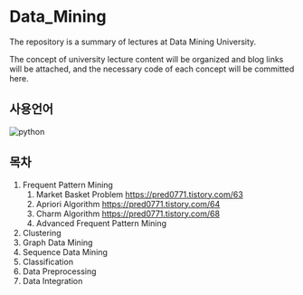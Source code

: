 # Data_Mining

The repository is a summary of lectures at Data Mining University. 

The concept of university lecture content will be organized and blog links will be attached, and the necessary code of each concept will be committed here.


## 사용언어
![python](https://user-images.githubusercontent.com/84756586/189275736-237c1aaf-e198-4c9a-8e6f-ccb4332210a2.png)

## 목차

1. Frequent Pattern Mining
   1) Market Basket Problem https://pred0771.tistory.com/63
   2) Apriori Algorithm https://pred0771.tistory.com/64
   3) Charm Algorithm https://pred0771.tistory.com/68
   4) Advanced Frequent Pattern Mining
2. Clustering
3. Graph Data Mining
4. Sequence Data Mining
5. Classification
6. Data Preprocessing
7. Data Integration
